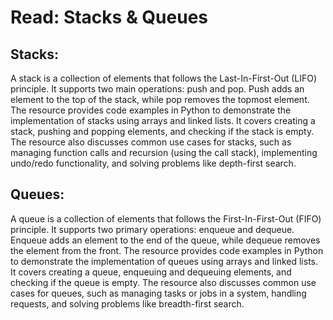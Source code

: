 # Read: Stacks & Queues

## Stacks:

 A stack is a collection of elements that follows the Last-In-First-Out (LIFO) principle. It supports two main operations: push and pop. Push adds an element to the top of the stack, while pop removes the topmost element. The resource provides code examples in Python to demonstrate the implementation of stacks using arrays and linked lists. It covers creating a stack, pushing and popping elements, and checking if the stack is empty. The resource also discusses common use cases for stacks, such as managing function calls and recursion (using the call stack), implementing undo/redo functionality, and solving problems like depth-first search.

 ## Queues:

A queue is a collection of elements that follows the First-In-First-Out (FIFO) principle. It supports two primary operations: enqueue and dequeue. Enqueue adds an element to the end of the queue, while dequeue removes the element from the front. The resource provides code examples in Python to demonstrate the implementation of queues using arrays and linked lists. It covers creating a queue, enqueuing and dequeuing elements, and checking if the queue is empty. The resource also discusses common use cases for queues, such as managing tasks or jobs in a system, handling requests, and solving problems like breadth-first search.